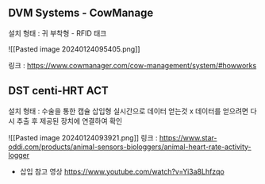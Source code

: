 
## DVM Systems - CowManage

설치 형태 : 귀 부착형 - RFID 태크 

![[Pasted image 20240124095405.png]]

링크 : https://www.cowmanager.com/cow-management/system/#howworks



## DST centi-HRT ACT

설치 형태 : 수술을 통한 캡슐 삽입형
실시간으로 데이터 얻는것 x
데이터를 얻으려면 다시 추출 후 제공된 장치에 연결하여 확인

![[Pasted image 20240124093921.png]]
링크 : https://www.star-oddi.com/products/animal-sensors-biologgers/animal-heart-rate-activity-logger
- 삽입 참고 영상 https://www.youtube.com/watch?v=Yi3a8Lhfzqo